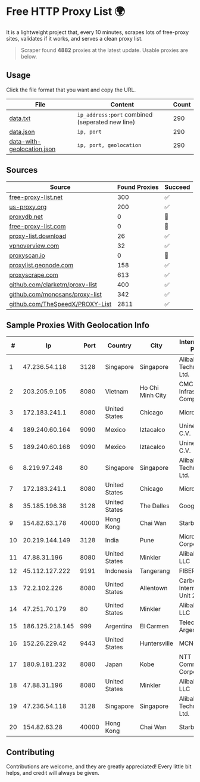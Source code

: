 
# Free HTTP Proxy List 🌍

It is a lightweight project that, every 10 minutes, scrapes lots of free-proxy sites, validates if it works, and serves a clean proxy list.


> Scraper found **4882** proxies at the latest update. Usable proxies are below.

## Usage

Click the file format that you want and copy the URL.


|File|Content|Count|
|----|-------|-----|
|[data.txt](https://raw.githubusercontent.com/themiralay/Proxy-List-World/master/data.txt)|`ip_address:port` combined (seperated new line)|290|
|[data.json](https://raw.githubusercontent.com/themiralay/Proxy-List-World/master/data.json)|`ip, port`|290|
|[data-with-geolocation.json](https://raw.githubusercontent.com/themiralay/Proxy-List-World/master/data-with-geolocation.json)|`ip, port, geolocation`|290|

## Sources

|Source|Found Proxies|Succeed|
|------|-------------|-------|
|[free-proxy-list.net](https://free-proxy-list.net)|300|✅|
|[us-proxy.org](https://www.us-proxy.org)|200|✅|
|[proxydb.net](http://proxydb.net)|0|🚫|
|[free-proxy-list.com](https://free-proxy-list.com/?page=&port=&type%5B%5D=http&type%5B%5D=https&up_time=0&search=Search)|0|🚫|
|[proxy-list.download](https://www.proxy-list.download/HTTP)|26|✅|
|[vpnoverview.com](https://vpnoverview.com/privacy/anonymous-browsing/free-proxy-servers)|32|✅|
|[proxyscan.io](https://www.proxyscan.io)|0|🚫|
|[proxylist.geonode.com](https://proxylist.geonode.com/api/proxy-list?limit=300&page=1&sort_by=lastChecked&sort_type=desc&protocols=http,https)|158|✅|
|[proxyscrape.com](https://api.proxyscrape.com/v2/?request=displayproxies&protocol=http&timeout=10000&country=all&ssl=all&anonymity=all)|613|✅|
|[github.com/clarketm/proxy-list](https://raw.githubusercontent.com/clarketm/proxy-list/master/proxy-list-raw.txt)|400|✅|
|[github.com/monosans/proxy-list](https://raw.githubusercontent.com/monosans/proxy-list/main/proxies/http.txt)|342|✅|
|[github.com/TheSpeedX/PROXY-List](https://raw.githubusercontent.com/TheSpeedX/PROXY-List/master/http.txt)|2811|✅|


## Sample Proxies With Geolocation Info

|#|Ip|Port|Country|City|Internet Service Provider|
|-|--|----|-------|----|-------------------------|
|1|47.236.54.118|3128|Singapore|Singapore|Alibaba (US) Technology Co., Ltd.|
|2|203.205.9.105|8080|Vietnam|Ho Chi Minh City|CMC Telecom Infrastructure Company|
|3|172.183.241.1|8080|United States|Chicago|Microsoft|
|4|189.240.60.164|9090|Mexico|Iztacalco|Uninet S.A. de C.V.|
|5|189.240.60.168|9090|Mexico|Iztacalco|Uninet S.A. de C.V.|
|6|8.219.97.248|80|Singapore|Singapore|Alibaba (US) Technology Co., Ltd.|
|7|172.183.241.1|8080|United States|Chicago|Microsoft|
|8|35.185.196.38|3128|United States|The Dalles|Google LLC|
|9|154.82.63.178|40000|Hong Kong|Chai Wan|Starbow Ltd|
|10|20.219.144.149|3128|India|Pune|Microsoft Corporation|
|11|47.88.31.196|8080|United States|Minkler|Alibaba.com LLC|
|12|45.112.127.222|9191|Indonesia|Tangerang|FIBERNET|
|13|72.2.102.226|8080|United States|Allentown|Carbon Lehigh Intermediate Unit 21|
|14|47.251.70.179|80|United States|Minkler|Alibaba Cloud LLC|
|15|186.125.218.145|999|Argentina|El Carmen|Telecom Argentina S.A.|
|16|152.26.229.42|9443|United States|Huntersville|MCNC|
|17|180.9.181.232|8080|Japan|Kobe|NTT Communications Corporation|
|18|47.88.31.196|8080|United States|Minkler|Alibaba.com LLC|
|19|47.236.54.118|3128|Singapore|Singapore|Alibaba (US) Technology Co., Ltd.|
|20|154.82.63.28|40000|Hong Kong|Chai Wan|Starbow Ltd|



## Contributing

Contributions are welcome, and they are greatly appreciated! Every
little bit helps, and credit will always be given.

